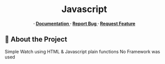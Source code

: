 <div align='center'>

<h1>Javascript</h1>
<h4> <span> · </span> <a href="https://github.com/Khaled-Youssef/JavaScript Analog Clock/blob/master/README.md"> Documentation </a> <span> · </span> <a href="https://github.com/Khaled-Youssef/JavaScript Analog Clock/issues"> Report Bug </a> <span> · </span> <a href="https://github.com/Khaled-Youssef/JavaScript Analog Clock/issues"> Request Feature </a> </h4>


</div>

## :star2: About the Project
Simple Watch using HTML & Javascript plain functions
No Framework was used